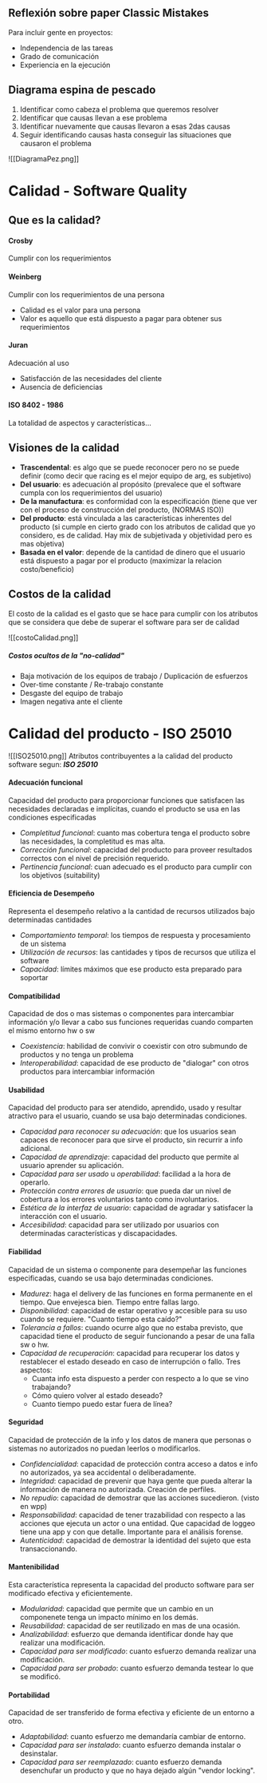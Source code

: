 ## Reflexión sobre paper Classic Mistakes

Para incluir gente en proyectos:
- Independencia de las tareas
- Grado de comunicación
- Experiencia en la ejecución

## Diagrama espina de pescado

1) Identificar como cabeza el problema que queremos resolver
2) Identificar que causas llevan a ese problema
3) Identificar nuevamente que causas llevaron a esas 2das causas
4) Seguir identificando causas hasta conseguir las situaciones que causaron el problema

![[DiagramaPez.png]]

# Calidad - Software Quality
## Que es la calidad?
#### Crosby
Cumplir con los requerimientos
#### Weinberg
Cumplir con los requerimientos de una persona
- Calidad es el valor para una persona
- Valor es aquello que está dispuesto a pagar para obtener sus requerimientos
#### Juran
Adecuación al uso
- Satisfacción de las necesidades del cliente
- Ausencia de deficiencias
#### ISO 8402 - 1986
La totalidad de aspectos y características...

## Visiones de la calidad
- **Trascendental**: es algo que se puede reconocer pero no se puede definir (como decir que racing es el mejor equipo de arg, es subjetivo)
- **Del usuario**: es adecuación al propósito (prevalece que el software cumpla con los requerimientos del usuario)
- **De la manufactura**: es conformidad con la especificación (tiene que ver con el proceso de construcción del producto, (NORMAS ISO))
- **Del producto**: está vinculada a las características inherentes del producto (si cumple en cierto grado con los atributos de calidad que yo considero, es de calidad. Hay mix de subjetivada y objetividad pero es mas objetiva)
- **Basada en el valor**: depende de la cantidad de dinero que el usuario está dispuesto a pagar por el producto (maximizar la relacion costo/beneficio)

## Costos de la calidad
El costo de la calidad es el gasto que se hace para cumplir con los atributos que se considera que debe de superar el software para ser de calidad

![[costoCalidad.png]]

##### Costos ocultos de la "no-calidad"
- Baja motivación de los equipos de trabajo / Duplicación de esfuerzos
- Over-time constante / Re-trabajo constante
- Desgaste del equipo de trabajo
- Imagen negativa ante el cliente 

# Calidad del producto - ISO 25010

![[ISO25010.png]]
Atributos contribuyentes a la calidad del producto software segun: ***ISO 25010***

#### Adecuación funcional
Capacidad del producto para proporcionar funciones que satisfacen las necesidades declaradas e implícitas, cuando el producto se usa en las condiciones especificadas

- *Completitud funcional*: cuanto mas cobertura tenga el producto sobre las necesidades, la completitud es mas alta.
- *Corrección funcional*: capacidad del producto para proveer resultados correctos con el nivel de precisión requerido.
- *Pertinencia funcional*: cuan adecuado es el producto para cumplir con los objetivos (suitability)

#### Eficiencia de Desempeño
Representa el desempeño relativo a la cantidad de recursos utilizados bajo determinadas cantidades

- *Comportamiento temporal*: los tiempos de respuesta y procesamiento de un sistema
- *Utilización de recursos*: las cantidades y tipos de recursos que utiliza el software
- *Capacidad*: límites máximos que ese producto esta preparado para soportar

#### Compatibilidad
Capacidad de dos o mas sistemas o componentes para intercambiar información y/o llevar a cabo sus funciones requeridas cuando comparten el mismo entorno hw o sw

- *Coexistencia*: habilidad de convivir o coexistir con otro submundo de productos y no tenga un problema
- *Interoperabilidad*: capacidad de ese producto de "dialogar" con otros productos para intercambiar información

#### Usabilidad
Capacidad del producto para ser atendido, aprendido, usado y resultar atractivo para el usuario, cuando se usa bajo determinadas condiciones.

- *Capacidad para reconocer su adecuación*: que los usuarios sean capaces de reconocer para que sirve el producto, sin recurrir a info adicional.
- *Capacidad de aprendizaje*: capacidad del producto que permite al usuario aprender su aplicación.
- *Capacidad para ser usado* u *operabilidad*: facilidad a la hora de operarlo.
- *Protección contra errores de usuario*: que pueda dar un nivel de cobertura a los errores voluntarios tanto como involuntarios.
- *Estética de la interfaz de usuario*: capacidad de agradar y satisfacer la interacción con el usuario. 
- *Accesibilidad*: capacidad para ser utilizado por usuarios con determinadas características y discapacidades.

#### Fiabilidad
Capacidad de un sistema o componente para desempeñar las funciones especificadas, cuando se usa bajo determinadas condiciones.

- *Madurez*: haga el delivery de las funciones en forma permanente en el tiempo. Que envejesca bien. Tiempo entre fallas largo.
- *Disponibilidad*: capacidad de estar operativo y accesible para su uso cuando se requiere. "Cuanto tiempo esta caído?"
- *Tolerancia a fallos*: cuando ocurre algo que no estaba previsto, que capacidad tiene el producto de seguir funcionando a pesar de una falla sw o hw.
- *Capacidad de recuperación*: capacidad para recuperar los datos y restablecer el estado deseado en caso de interrupción o fallo. Tres aspectos:
	- Cuanta info esta dispuesto a perder con respecto a lo que se vino trabajando?
	- Cómo quiero volver al estado deseado?
	- Cuanto tiempo puedo estar fuera de línea?

#### Seguridad
Capacidad de protección de la info y los datos de manera que personas o sistemas no autorizados no puedan leerlos o modificarlos.

- *Confidencialidad*: capacidad de protección contra acceso a datos e info no autorizados, ya sea accidental o deliberadamente.
- *Integridad*:  capacidad de prevenir que haya gente que pueda alterar la información de manera no autorizada. Creación de perfiles.
- *No repudio*: capacidad de demostrar que las acciones sucedieron. (visto en wpp)
- *Responsabilidad*: capacidad de tener trazabilidad con respecto a las acciones que ejecuta un actor o una entidad. Que capacidad de loggeo tiene una app y con que detalle. Importante para el análisis forense.
- *Autenticidad*: capacidad de demostrar la identidad del sujeto que esta transaccionando.

#### Mantenibilidad
Esta característica representa la capacidad del producto software para ser modificado efectiva y eficientemente.

- *Modularidad*: capacidad que permite que un cambio en un componenete tenga un impacto mínimo en los demás.
- *Reusabilidad*: capacidad de ser reutilizado en mas de una ocasión.
- *Analizabilidad*: esfuerzo que demanda identificar donde hay que realizar una modificación.
- *Capacidad para ser modificado*: cuanto esfuerzo demanda realizar una modificación.
- *Capacidad para ser probado*: cuanto esfuerzo demanda testear lo que se modificó.

#### Portabilidad
Capacidad de ser transferido de forma efectiva y eficiente de un entorno a otro.

- *Adaptabilidad*: cuanto esfuerzo me demandaría cambiar de entorno.
- *Capacidad para ser instalado*: cuanto esfuerzo demanda instalar o desinstalar.
- *Capacidad para ser reemplazado*: cuanto esfuerzo demanda desenchufar un producto y que no haya dejado algún "vendor locking".